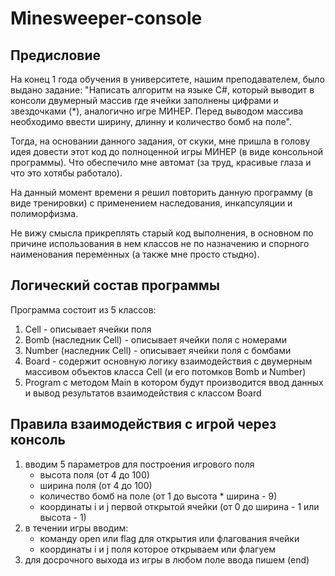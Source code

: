 # Minesweeper-console
## Предисловие
На конец 1 года обучения в университете, нашим преподавателем, было выдано задание: "Написать алгоритм на языке C#, который выводит в консоли двумерный массив где ячейки заполнены цифрами и звездочками (*), аналогично игре МИНЕР. Перед выводом массива необходимо ввести ширину, длинну и количество бомб на поле".  
  
Тогда, на основании данного задания, от скуки, мне пришла в голову идея довести этот код до полноценной игры МИНЕР (в виде консольной программы). Что обеспечило мне автомат (за труд, красивые глаза и что это хотябы работало).  
  
На данный момент времени я решил повторить данную программу (в виде тренировки) с применением наследования, инкапсуляции и полиморфизма.  
  
Не вижу смысла прикреплять старый код выполнения, в основном по причине использования в нем классов не по назначению и спорного наименования переменных (а также мне просто стыдно).

## Логический состав программы
Программа состоит из 5 классов:
1) Cell - описывает ячейки поля
2) Bomb (наследник Cell) - описывает ячейки поля с номерами
3) Number (наследник Cell) - описывает ячейки поля с бомбами
4) Board - содержит основную логику взаимодействия с двумерным массивом объектов класса Cell (и его потомков Bomb и Number) 
5) Program с методом Main в котором будут производится ввод данных и вывод результатов взаимодействия с классом Board

## Правила взаимодействия с игрой через консоль
1) вводим 5 параметров для построения игрового поля
    - высота поля (от 4 до 100)
    - ширина поля (от 4 до 100)
    - количество бомб на поле (от 1 до высота * ширина - 9)
    - координаты i и j первой открытой ячейки (от 0 до ширина - 1 или высота - 1)
2) в течении игры вводим:
    - команду open или flag для открытия или флагования ячейки
    - координаты i и j поля которое открываем или флагуем
3) для досрочного выхода из игры в любом поле ввода пишем (end)

